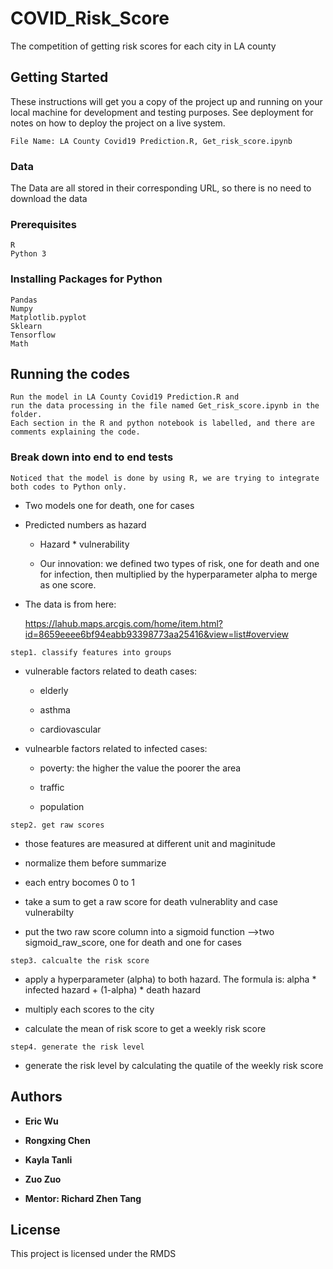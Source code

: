 # COVID_Risk_Score
The competition of getting risk scores for each city in LA county

## Getting Started

These instructions will get you a copy of the project up and running on your local machine for development and testing purposes. See deployment for notes on how to deploy the project on a live system.

```
File Name: LA County Covid19 Prediction.R, Get_risk_score.ipynb
```
### Data

The Data are all stored in their corresponding URL, so there is no need to download the data  

### Prerequisites

```
R
Python 3
```

### Installing Packages for Python

```
Pandas
Numpy
Matplotlib.pyplot
Sklearn  
Tensorflow
Math
```

## Running the codes

```
Run the model in LA County Covid19 Prediction.R and 
run the data processing in the file named Get_risk_score.ipynb in the folder. 
Each section in the R and python notebook is labelled, and there are comments explaining the code.
```

### Break down into end to end tests

```
Noticed that the model is done by using R, we are trying to integrate both codes to Python only.
```

* Two models one for death, one for cases

* Predicted numbers as hazard

  * Hazard * vulnerability

  * Our innovation: we defined two types of risk, one for death and one for infection, then multiplied by the hyperparameter alpha to merge as one score.

* The data is from here:

  https://lahub.maps.arcgis.com/home/item.html?id=8659eeee6bf94eabb93398773aa25416&view=list#overview

```step1. classify features into groups```

* vulnerable factors related to death cases:

  * elderly

  * asthma

  * cardiovascular

* vulnearble factors related to infected cases:

  * poverty: the higher the value the poorer the area

  * traffic

  * population


```step2. get raw scores```

* those features are measured at different unit and maginitude

* normalize them before summarize

* each entry bocomes 0 to 1

* take a sum to get a raw score for death vulnerablity and case vulnerabilty

* put the two raw score column into a sigmoid function -->two sigmoid_raw_score, one for death and one for cases

```step3. calcualte the risk score```

* apply a hyperparameter (alpha) to both hazard. The formula is: alpha * infected hazard + (1-alpha) * death hazard

* multiply each scores to the city

* calculate the mean of risk score to get a weekly risk score

```step4. generate the risk level```

* generate the risk level by calculating the quatile of the weekly risk score


## Authors

* **Eric Wu** 
* **Rongxing Chen**
* **Kayla Tanli**
* **Zuo Zuo**

* **Mentor: Richard Zhen Tang**

## License

This project is licensed under the RMDS


